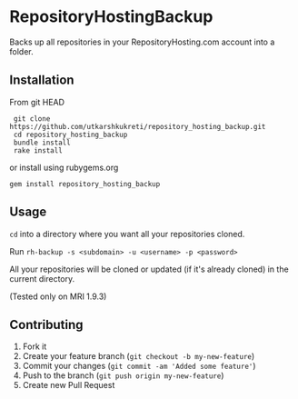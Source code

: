 # RepositoryHostingBackup

Backs up all repositories in your RepositoryHosting.com account into a folder.

## Installation

From git HEAD

     git clone https://github.com/utkarshkukreti/repository_hosting_backup.git
     cd repository_hosting_backup
     bundle install
     rake install

or install using rubygems.org

    gem install repository_hosting_backup

## Usage

`cd` into a directory where you want all your repositories cloned.

Run `rh-backup -s <subdomain> -u <username> -p <password>`

All your repositories will be cloned or updated (if it's already cloned) in the current directory.

(Tested only on MRI 1.9.3)

## Contributing

1. Fork it
2. Create your feature branch (`git checkout -b my-new-feature`)
3. Commit your changes (`git commit -am 'Added some feature'`)
4. Push to the branch (`git push origin my-new-feature`)
5. Create new Pull Request
